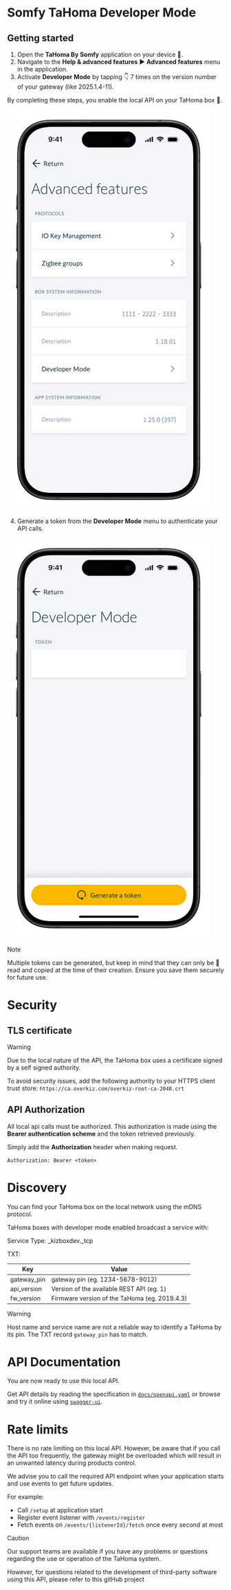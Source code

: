 # Somfy TaHoma Developer Mode

## Getting started

1. Open the **TaHoma By Somfy** application on your device 📱.
2. Navigate to the **Help & advanced features** ▶️ **Advanced features** menu in the application.
3. Activate **Developer Mode** by tapping 👇 7 times on the version number of your gateway (like 2025.1.4-11).

By completing these steps, you enable the local API on your TaHoma box 🚀. 

![Developer Mode](/img/developer-mode.png)

4. Generate a token from the **Developer Mode** menu to authenticate your API calls.

![Token](/img/token.png)
  
> [!NOTE]
> Multiple tokens can be generated, but keep in mind that they can only be 👀 read and copied at the time of their creation. Ensure you save them securely for future use.

# Security

## TLS certificate

> [!WARNING]
> Due to the local nature of the API, the TaHoma box uses a certificate signed by a self signed authority.

To avoid security issues, add the following authority to your HTTPS client trust store:
`https://ca.overkiz.com/overkiz-root-ca-2048.crt`

## API Authorization

All local api calls must be authorized. This authorization is made using the **Bearer authentication scheme** and the
token retrieved previously.

Simply add the **Authorization** header when making request.

```
Authorization: Bearer <token>
```
# Discovery

You can find your TaHoma box on the local network using the mDNS protocol.

TaHoma boxes with developer mode enabled broadcast a service with:

Service Type: \_kizboxdev.\_tcp

TXT:

| Key         | Value                                         |
| ----------- | --------------------------------------------- |
| gateway_pin | gateway pin (eg. 1234-5678-9012)              |
| api_version | Version of the available REST API (eg. 1)     |
| fw_version  | Firmware version of the TaHoma (eg. 2019.4.3) |


> [!WARNING]
> Host name and service name are not a reliable way to identify a TaHoma by its pin. The TXT record `gateway_pin` has to match.

# API Documentation

You are now ready to use this local API.

Get API details by reading the specification in [`docs/openapi.yaml`](docs/openapi.yaml)
or browse and try it online using [`swagger-ui`](https://somfy-developer.github.io/Somfy-TaHoma-Developer-Mode).

# Rate limits

There is no rate limiting on this local API. However, be aware that if you call the API too frequently,
the gateway might be overloaded which will result in an unwanted latency during products control.

We advise you to call the required API endpoint when your application starts and use events to get future updates.

For example:

- Call `/setup` at application start
- Register event listener with `/events/register`
- Fetch events on `/events/{listenerId}/fetch` once every second at most


> [!CAUTION]
> Our support teams are available if you have any problems or questions regarding the use or operation of the TaHoma system.
> 
> However, for questions related to the development of third-party software using this API, please refer to this gitHub project
